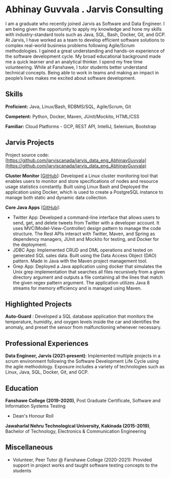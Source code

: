 # Abhinay Guvvala . Jarvis Consulting

I am a graduate who recently joined Jarvis as Software and Data Engineer. I am being given the opportunity to apply my knowledge and hone my skills with industry-standard tools such as Java, SQL, Bash, Docker, Git, and GCP. At Jarvis, I have worked as a team to develop efficient software solutions to complex real-world business problems following Agile/Scrum methodologies. I gained a great understanding and hands-on experience of the software development cycle. My broad educational background made me a quick learner and an analytical thinker. I spend my free time volunteering. While at Fanshawe, I tutor students better understand technical concepts. Being able to work in teams and making an impact in people’s lives makes me excited about software development.

## Skills

**Proficient:** Java, Linux/Bash, RDBMS/SQL, Agile/Scrum, Git

**Competent:** Python, Docker, Maven, JUnit/Mockito, HTML/CSS

**Familiar:** Cloud Platforms - GCP, REST API, IntelliJ, Selenium, Bootstrap

## Jarvis Projects

Project source code: [https://github.com/jarviscanada/jarvis_data_eng_AbhinayGuvvala](https://github.com/jarviscanada/jarvis_data_eng_AbhinayGuvvala)


**Cluster Monitor** [[GitHub](https://github.com/jarviscanada/jarvis_data_eng_AbhinayGuvvala/tree/master/linux_sql)]: Developed a Linux cluster monitoring tool that enables users to monitor and store specifications of nodes and resource usage statistics constantly. Built using Linux Bash and Deployed the application using Docker, which is used to create a PostgreSQL instance to manage both static and dynamic data collection.

**Core Java Apps** [[GitHub](https://github.com/jarviscanada/jarvis_data_eng_AbhinayGuvvala/tree/master/core_java)]:
      
  - Twitter App: Developed a command-line interface that allows users to send, get, and delete tweets from Twitter with a developer account. It uses MVC(Model-View-Controller) design pattern to manage the code structure. The Rest APIs interact with Twitter, Maven, and Spring as dependency managers, JUnit and Mockito for testing, and Docker for the deployment.
  - JDBC App: Implemented CRUD and DML operations and tested on generated SQL sales data. Built using the Data Access Object (DAO) pattern. Made in Java with the Maven project management tool.
  - Grep App: Deployed a Java application using docker that simulates the Unix grep implementation that searches all files recursively from a given directory argument and outputs a file containing all the lines that match the given regex pattern argument. The application utilizes Java 8 streams for memory efficiency and is managed using Maven.

## Highlighted Projects
**Auto-Guard** : Developed a SQL database application that monitors the temperature, humidity, and oxygen levels inside the car and identifies the anomaly, and preset the sensor from malfunctioning whenever necessary.


## Professional Experiences

**Data Engineer, Jarvis (2021-present)**: Implemented multiple projects in a scrum environment following the Software Development Life Cycle using the agile methodology. Exposure includes a variety of technologies such as Linux, Java, SQL, Docker, Git, and GCP.


## Education
**Fanshawe College (2019-2020)**, Post Graduate Certificate, Software and Information Systems Testing
- Dean's Honour Roll

**Jawaharlal Nehru Technological University, Kakinada (2015-2019)**, Bachelor of Technology, Electronics & Communication Engineering


## Miscellaneous
- Volunteer, Peer Tutor @ Fanshawe College (2020-2021): Provided support in project works and taught software testing concepts to the students
